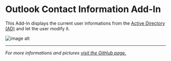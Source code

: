 Outlook Contact Information Add-In
==================================

This Add-In displays the current user informations from the [Active Directory (AD)][1] and let the user modify it.

![image alt][2]

----------


*For more informations and pictures [visit the GitHub page.][3]*




  [1]: http://en.wikipedia.org/wiki/Active_Directory
  [2]: https://raw.github.com/jwillmer/OutlookContactInformationAddIn/master/InfoSite/images/content/outlook_add-in.png
  [3]: http://jwillmer.github.io/OutlookContactInformationAddIn/